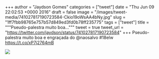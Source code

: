 
+++
author = "Jaydson Gomes"
categories = ["tweet"]
date = "Thu Jun 09 22:02:53 +0000 2016"
draft = false
image = "/images/tweet-media/741027817190723584-Ckio19oWsAA4bNy.jpg"
slug = "1ff7fbb98765e757b57d849ed3fd0b78ff235775"
tags = ["tweet"]
title = """Pseudo-palestra muito boa..."""
tweet = true
tweet_url = "https://twitter.com/jaydson/status/741027817190723584"
+++
Pseudo-palestra muito boa e engraçada do @naosalvo #18elw https://t.co/xP7j2764mB

![](/images/tweet-media/741027817190723584-Ckio19oWsAA4bNy.jpg)